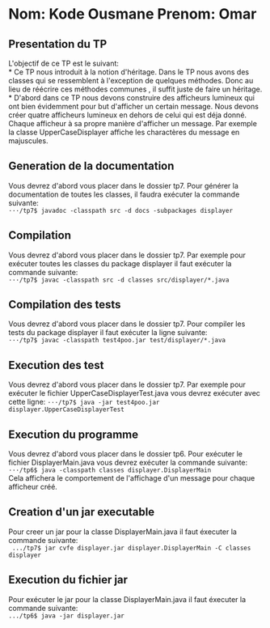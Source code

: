 # Nom: Kode Ousmane                                                Prenom: Omar

## Presentation du TP
L'objectif de ce TP est le suivant:  
      * Ce TP nous introduit à la notion d'héritage. Dans le TP nous avons des classes qui se ressemblent à l'exception  de quelques méthodes. Donc au lieu de réécrire ces méthodes communes , il suffit juste de faire un héritage.
      * D'abord dans ce TP nous devons construire des afficheurs lumineux qui ont bien évidemment pour but d'afficher un certain message. Nous devons créer quatre afficheurs lumineux en dehors de celui qui est déja donné. Chaque afficheur à sa propre manière d'afficher un message. Par exemple la classe UpperCaseDisplayer affiche les charactères du message en majuscules.

## Generation de la documentation
Vous devrez d'abord vous placer dans le dossier tp7. Pour générer la documentation de toutes les classes, il faudra exécuter la commande suivante:  
``` ···/tp7$ javadoc -classpath src -d docs -subpackages displayer ```

## Compilation
Vous devrez d'abord vous placer dans le dossier tp7. Par exemple pour exécuter toutes les classes du package displayer il faut exécuter la commande suivante:  
``` ···/tp7$ javac -classpath src -d classes src/displayer/*.java ```

## Compilation des tests
Vous devrez d'abord vous placer dans le dossier tp7. Pour compiler les tests du package displayer il faut exécuter la ligne suivante:  
``` ···/tp7$ javac -classpath test4poo.jar test/displayer/*.java ```

## Execution des test
Vous devrez d'abord vous placer dans le dossier tp7. Par exemple pour exécuter le fichier UpperCaseDisplayerTest.java vous devrez exécuter avec cette ligne:
``` ···/tp7$ java -jar test4poo.jar displayer.UpperCaseDisplayerTest ```

## Execution du programme
Vous devrez d'abord vous placer dans le dossier tp6. Pour exécuter le fichier DisplayerMain.java vous devrez exécuter la commande suivante:  
``` ···/tp6$ java -classpath classes displayer.DisplayerMain ```  
Cela affichera le comportement de l'affichage d'un message pour chaque afficheur créé.


## Creation d'un jar executable
Pour creer un jar pour la classe DisplayerMain.java il faut éxecuter la commande suivante:  
``` .../tp7$ jar cvfe displayer.jar displayer.DisplayerMain -C classes displayer```  

## Execution du fichier jar
Pour exécuter le jar pour la classe DisplayerMain.java il faut éxecuter la commande suivante:  
``` .../tp6$ java -jar displayer.jar ```  
